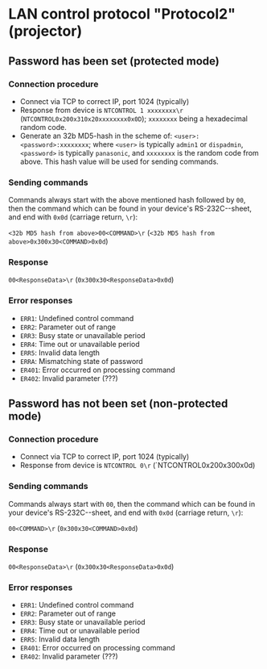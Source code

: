 # LAN control protocol "Protocol2" (projector) #


## Password has been set (protected mode) ##


### Connection procedure ###

 - Connect via TCP to correct IP, port 1024 (typically)
 - Response from device is `NTCONTROL 1 xxxxxxxx\r` (`NTCONTROL0x200x310x20xxxxxxxx0x0D`); `xxxxxxxx` being a hexadecimal random code.
 - Generate an 32b MD5-hash in the scheme of: `<user>:<password>:xxxxxxxx`; where `<user>` is typically `admin1` or `dispadmin`, `<password>` is typically `panasonic`, and `xxxxxxxx` is the random code from above. This hash value will be used for sending commands.


### Sending commands ###

Commands always start with the above mentioned hash followed by `00`, then the command which can be found in your device's RS-232C--sheet, and end with `0x0d` (carriage return, `\r`):

`<32b MD5 hash from above>00<COMMAND>\r` (`<32b MD5 hash from above>0x300x30<COMMAND>0x0d`)


### Response ###

`00<ResponseData>\r` (`0x300x30<ResponseData>0x0d`)


### Error responses ###

 - `ERR1`: Undefined control command
 - `ERR2`: Parameter out of range
 - `ERR3`: Busy state or unavailable period
 - `ERR4`: Time out or unavailable period
 - `ERR5`: Invalid data length
 - `ERRA`: Mismatching state of password
 - `ER401`: Error occurred on processing command
 - `ER402`: Invalid parameter (???)


## Password has not been set (non-protected mode) ##


### Connection procedure ###

 - Connect via TCP to correct IP, port 1024 (typically)
 - Response from device is `NTCONTROL 0\r` (`NTCONTROL0x200x300x0d)
 
 
### Sending commands ###

Commands always start with `00`, then the command which can be found in your device's RS-232C--sheet, and end with `0x0d` (carriage return, `\r`):

`00<COMMAND>\r` (`0x300x30<COMMAND>0x0d`)


### Response ###

`00<ResponseData>\r` (`0x300x30<ResponseData>0x0d`)


### Error responses ###

 - `ERR1`: Undefined control command
 - `ERR2`: Parameter out of range
 - `ERR3`: Busy state or unavailable period
 - `ERR4`: Time out or unavailable period
 - `ERR5`: Invalid data length
 - `ER401`: Error occurred on processing command
 - `ER402`: Invalid parameter (???)
